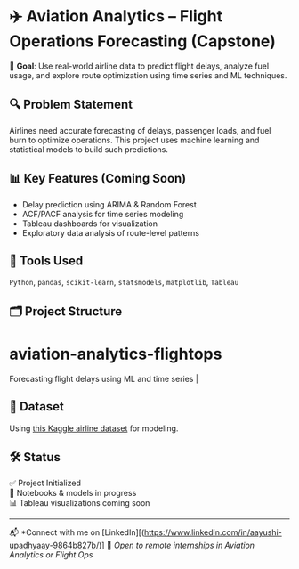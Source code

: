 # ✈️ Aviation Analytics – Flight Operations Forecasting (Capstone)

🚀 **Goal**: Use real-world airline data to predict flight delays, analyze fuel usage, and explore route optimization using time series and ML techniques.

## 🔍 Problem Statement
Airlines need accurate forecasting of delays, passenger loads, and fuel burn to optimize operations. This project uses machine learning and statistical models to build such predictions.

## 📊 Key Features (Coming Soon)
- Delay prediction using ARIMA & Random Forest
- ACF/PACF analysis for time series modeling
- Tableau dashboards for visualization
- Exploratory data analysis of route-level patterns

## 🧠 Tools Used
`Python`, `pandas`, `scikit-learn`, `statsmodels`, `matplotlib`, `Tableau`

## 🗂️ Project Structure
# aviation-analytics-flightops
Forecasting flight delays using ML and time series | 

## 📁 Dataset
Using [this Kaggle airline dataset](https://www.kaggle.com/datasets/maheshdadhich/airline-dataset) for modeling.

## 🛠 Status
✅ Project Initialized  
🚧 Notebooks & models in progress  
📊 Tableau visualizations coming soon

---

📬 *Connect with me on [LinkedIn][(https://www.linkedin.com/in/aayushi-upadhyaay-9864b827b/)]
📌 *Open to remote internships in Aviation Analytics or Flight Ops*

